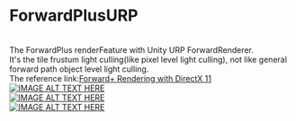 # ForwardPlusURP
<br>The ForwardPlus renderFeature with Unity URP ForwardRenderer.
<br>It's the tile frustum light culling(like pixel level light culling), not like general forward path object level light culling.
<br>The reference link:[Forward+ Rendering with DirectX 11](https://www.3dgep.com/forward-plus/)
<br>
[![IMAGE ALT TEXT HERE](https://img.youtube.com/vi/GKGNuyr8ceA/0.jpg)](https://www.youtube.com/watch?v=GKGNuyr8ceA)
<br>
[![IMAGE ALT TEXT HERE](https://img.youtube.com/vi/hHB6sF3T-wc/0.jpg)](https://www.youtube.com/watch?v=hHB6sF3T-wc)
<br>
[![IMAGE ALT TEXT HERE](https://img.youtube.com/vi/VpWxjQooq5k/0.jpg)](https://www.youtube.com/watch?v=VpWxjQooq5k)
